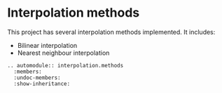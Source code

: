 # Interpolation methods

This project has several interpolation methods implemented. It includes:
- Bilinear interpolation
- Nearest neighbour interpolation

``` {eval-rst}
.. automodule:: interpolation.methods
  :members:
  :undoc-members:
  :show-inheritance:
```